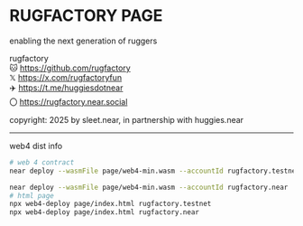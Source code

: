 # RUGFACTORY PAGE

enabling the next generation of ruggers


rugfactory
<br/>
🐱 https://github.com/rugfactory
<br/>
𝕏 https://x.com/rugfactoryfun
<br/>
✈️ https://t.me/huggiesdotnear
<br/>
〇 https://rugfactory.near.social


copyright: 2025 by sleet.near, in partnership with huggies.near




---


web4 dist info


```sh
# web 4 contract
near deploy --wasmFile page/web4-min.wasm --accountId rugfactory.testnet

near deploy --wasmFile page/web4-min.wasm --accountId rugfactory.near
# html page
npx web4-deploy page/index.html rugfactory.testnet
npx web4-deploy page/index.html rugfactory.near

````
